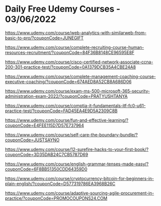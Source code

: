 # Daily Free Udemy Courses - 03/06/2022

https://www.udemy.com/course/web-analytics-with-similarweb-from-basic-to-pro/?couponCode=JUNEGIFT
https://www.udemy.com/course/complete-recruiting-course-human-resources-recruitment/?couponCode=84F36B8148CE96595E8F
https://www.udemy.com/course/cisco-certified-network-associate-ccna-200-301-practice-test/?couponCode=0A1379DCB35A4CBE24A8
https://www.udemy.com/course/complete-management-coaching-course-executive-coaching/?couponCode=674AED8A52CB8A686D06
https://www.udemy.com/course/exam-ms-500-microsoft-365-security-administration-exam-2022/?couponCode=PRATYUSHTANYA
https://www.udemy.com/course/comptia-it-fundamentals-itf-fc0-u61-practice-test/?couponCode=FAD45EA4E9D5A2309C8B
https://www.udemy.com/course/fun-and-effective-learning/?couponCode=E4FEE115D7D57E737964
https://www.udemy.com/course/self-care-the-boundary-bundle/?couponCode=JUSTSAYNO
https://www.udemy.com/course/12-surefire-hacks-to-your-first-book/?couponCode=3D35DAB24C7CB5787D69
https://www.udemy.com/course/english-grammar-tenses-made-easy/?couponCode=6F8BB51350CDD64359D0
https://www.udemy.com/course/cryptocurrency-bitcoin-for-beginners-in-plain-english/?couponCode=D577319786EA3968B26C
https://www.udemy.com/course/adaptive-sourcing-agile-procurement-in-practice/?couponCode=PROMOCOUPONS24.COM
